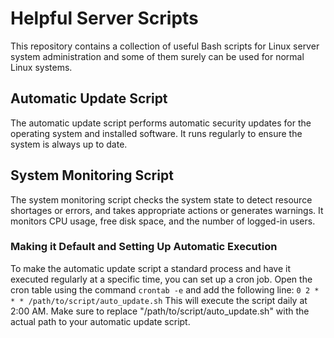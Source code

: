 # Helpful Server Scripts

This repository contains a collection of useful Bash scripts for Linux server system administration and some of them surely can be used for normal Linux systems.




## Automatic Update Script

The automatic update script performs automatic security updates for the operating system and installed software. It runs regularly to ensure the system is always up to date.

## System Monitoring Script

The system monitoring script checks the system state to detect resource shortages or errors, and takes appropriate actions or generates warnings. It monitors CPU usage, free disk space, and the number of logged-in users.

### Making it Default and Setting Up Automatic Execution

To make the automatic update script a standard process and have it executed regularly at a specific time, you can set up a cron job. Open the cron table using the command `crontab -e` and add the following line:
`0 2 * * * /path/to/script/auto_update.sh` This will execute the script daily at 2:00 AM. Make sure to replace "/path/to/script/auto_update.sh" with the actual path to your automatic update script.
